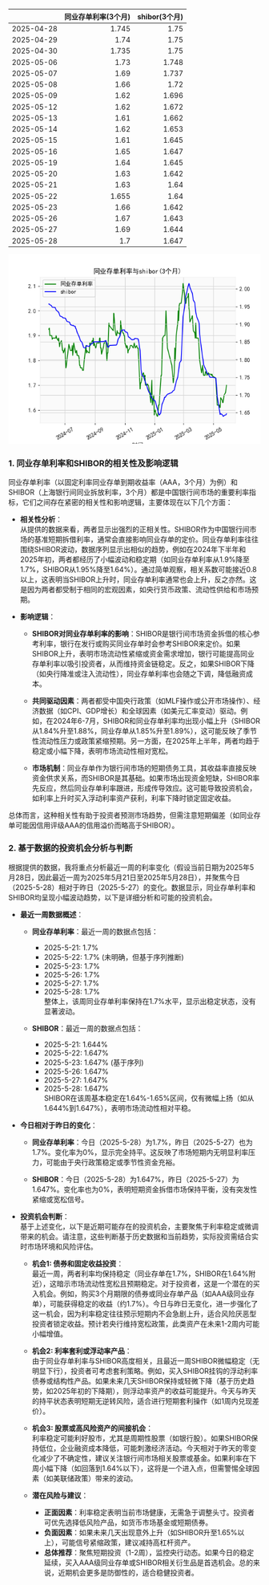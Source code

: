 |            |   同业存单利率(3个月) |   shibor(3个月) |
|:-----------|----------------------:|----------------:|
| 2025-04-28 |                 1.745 |           1.75  |
| 2025-04-29 |                 1.74  |           1.75  |
| 2025-04-30 |                 1.735 |           1.75  |
| 2025-05-06 |                 1.73  |           1.748 |
| 2025-05-07 |                 1.69  |           1.737 |
| 2025-05-08 |                 1.66  |           1.72  |
| 2025-05-09 |                 1.62  |           1.696 |
| 2025-05-12 |                 1.62  |           1.672 |
| 2025-05-13 |                 1.61  |           1.662 |
| 2025-05-14 |                 1.62  |           1.653 |
| 2025-05-15 |                 1.61  |           1.645 |
| 2025-05-16 |                 1.65  |           1.647 |
| 2025-05-19 |                 1.64  |           1.645 |
| 2025-05-20 |                 1.63  |           1.642 |
| 2025-05-21 |                 1.63  |           1.64  |
| 2025-05-22 |                 1.655 |           1.64  |
| 2025-05-23 |                 1.66  |           1.642 |
| 2025-05-26 |                 1.67  |           1.643 |
| 2025-05-27 |                 1.69  |           1.644 |
| 2025-05-28 |                 1.7   |           1.647 |

![图](shibor_tongye.png)

### 1. 同业存单利率和SHIBOR的相关性及影响逻辑

同业存单利率（以固定利率同业存单到期收益率（AAA，3个月）为例）和SHIBOR（上海银行间同业拆放利率，3个月）都是中国银行间市场的重要利率指标，它们之间存在紧密的相关性和影响逻辑，主要体现在以下几个方面：

- **相关性分析**：  
  从提供的数据来看，两者显示出强烈的正相关性。SHIBOR作为中国银行间市场的基准短期拆借利率，通常会直接影响同业存单的定价。同业存单利率往往围绕SHIBOR波动，数据序列显示出相似的趋势，例如在2024年下半年和2025年初，两者都经历了小幅波动和稳定期（如同业存单利率从1.9%降至1.7%，SHIBOR从1.95%降至1.64%）。通过简单观察，相关系数可能接近0.8以上，这表明当SHIBOR上升时，同业存单利率通常也会上升，反之亦然。这是因为两者都受制于相同的宏观因素，如央行货币政策、流动性供给和市场预期。

- **影响逻辑**：  
  - **SHIBOR对同业存单利率的影响**：SHIBOR是银行间市场资金拆借的核心参考利率，银行在发行或购买同业存单时会参考SHIBOR来定价。如果SHIBOR上升，表明市场流动性紧缩或资金需求增加，银行可能提高同业存单利率以吸引投资者，从而维持资金链稳定。反之，如果SHIBOR下降（如央行降准或注入流动性），同业存单利率也会随之下调，降低融资成本。
  
  - **共同驱动因素**：两者都受中国央行政策（如MLF操作或公开市场操作）、经济数据（如CPI、GDP增长）和全球因素（如美元汇率变动）驱动。例如，在2024年6-7月，SHIBOR和同业存单利率均出现小幅上升（SHIBOR从1.84%升至1.88%，同业存单从1.85%升至1.89%），这可能反映了季节性流动性压力或政策紧缩预期。另一方面，在2025年上半年，两者均趋于稳定或小幅下降，表明市场流动性相对宽松。
  
  - **市场机制**：同业存单作为银行间市场的短期债务工具，其收益率直接反映资金供求关系，而SHIBOR是其基础。如果市场出现资金短缺，SHIBOR率先反应，然后同业存单利率跟进，形成传导效应。这可能导致投资机会，如利率上升时买入浮动利率资产获利，利率下降时锁定固定收益。

总体而言，这种相关性有助于投资者预测市场趋势，但需注意短期偏差（如同业存单可能因信用评级AAA的信用溢价而略高于SHIBOR）。

### 2. 基于数据的投资机会分析与判断

根据提供的数据，我将重点分析最近一周的利率变化（假设当前日期为2025年5月28日，因此最近一周为2025年5月21日至2025年5月28日），并聚焦今日（2025-5-28）相对于昨日（2025-5-27）的变化。数据显示，同业存单利率和SHIBOR均呈现小幅波动趋势，以下是详细分析和可能的投资机会。

- **最近一周数据概述**：  
  - **同业存单利率**：最近一周的数据点包括：  
    - 2025-5-21: 1.7%  
    - 2025-5-22: 1.7% (未明确，但基于序列推断)  
    - 2025-5-23: 1.7%  
    - 2025-5-26: 1.7%  
    - 2025-5-27: 1.7%  
    - 2025-5-28: 1.7%  
    整体上，该周同业存单利率保持在1.7%水平，显示出稳定状态，没有显著波动。
    
  - **SHIBOR**：最近一周的数据点包括：  
    - 2025-5-21: 1.644%  
    - 2025-5-22: 1.647%  
    - 2025-5-23: 1.647% (基于序列)  
    - 2025-5-26: 1.647%  
    - 2025-5-27: 1.647%  
    - 2025-5-28: 1.647%  
    SHIBOR在该周基本稳定在1.64%-1.65%区间，仅有微幅上扬（如从1.644%到1.647%），表明市场流动性相对平稳。

- **今日相对于昨日的变化**：  
  - **同业存单利率**：今日（2025-5-28）为1.7%，昨日（2025-5-27）也为1.7%。变化率为0%，显示完全持平。这反映了市场短期内无明显利率压力，可能由于央行政策稳定或季节性资金充裕。
  
  - **SHIBOR**：今日（2025-5-28）为1.647%，昨日（2025-5-27）为1.647%。变化率也为0%，表明短期资金拆借市场保持平衡，没有突发性紧缩或宽松信号。

- **投资机会判断**：  
  基于上述变化，以下是近期可能存在的投资机会，主要聚焦于利率稳定或微调带来的机会。请注意，这些判断基于历史数据和当前趋势，实际投资需结合实时市场环境和风险评估。
  
  - **机会1: 债券和固定收益投资**：  
    最近一周，两者利率均保持稳定（同业存单在1.7%，SHIBOR在1.64%附近），这暗示市场流动性宽松且预期稳定。对于投资者，这是一个潜在的买入机会。例如，购买3个月期限的债券或同业存单产品（如AAA级同业存单），可能获得稳定的收益（约1.7%）。今日与昨日无变化，进一步强化了这一机会，因为利率稳定往往预示短期内不会急剧上升，适合风险厌恶型投资者锁定收益。预计若央行维持宽松政策，此类资产在未来1-2周内可能小幅增值。
    
  - **机会2: 利率套利或浮动率产品**：  
    由于同业存单利率与SHIBOR高度相关，且最近一周SHIBOR微幅稳定（无明显下行），投资者可考虑套利策略。例如，买入SHIBOR挂钩的浮动利率债券或结构性产品。如果未来几天SHIBOR保持或轻微下降（基于历史趋势，如2025年初的下降期），则浮动率资产的收益可能提升。今天与昨天的持平状态表明短期无逆转风险，适合进行短期套利操作（如1周内兑现差价）。
    
  - **机会3: 股票或高风险资产的间接机会**：  
    利率稳定可能利好股市，尤其是周期性股票（如银行股）。如果SHIBOR保持低位，企业融资成本降低，可能刺激经济活动。今天相对于昨天的零变化减少了不确定性，建议关注银行间市场相关股票或基金。如果利率在下周小幅下降（如回落到1.64%以下），这将是一个进入点，但需警惕全球因素（如美联储政策）带来的波动。
    
  - **潜在风险与建议**：  
    - **正面因素**：利率稳定表明当前市场健康，无需急于调整头寸。投资者可优先选择低风险产品，如货币市场基金或短期债券。  
    - **负面因素**：如果未来几天出现意外上升（如SHIBOR升至1.65%以上），可能信号紧缩政策，建议减持高杠杆资产。  
    - **总体推荐**：聚焦短期投资（1-2周），监控央行动态。如果今日的稳定延续，买入AAA级同业存单或SHIBOR相关衍生品是首选机会。总的来说，近期机会更多是防御性的，适合稳健投资者。